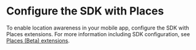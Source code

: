 # Configure the SDK with Places

  
To enable location awareness in your mobile app, configure the SDK with Places extensions. For more information including SDK configuration, see [Places \(Beta\) extensions](https://aep-sdks.gitbook.io/docs/using-mobile-extensions/places-extension-1).

